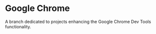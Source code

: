# Google **Chrome**

A branch dedicated to projects enhancing the Google Chrome Dev Tools functionality.

